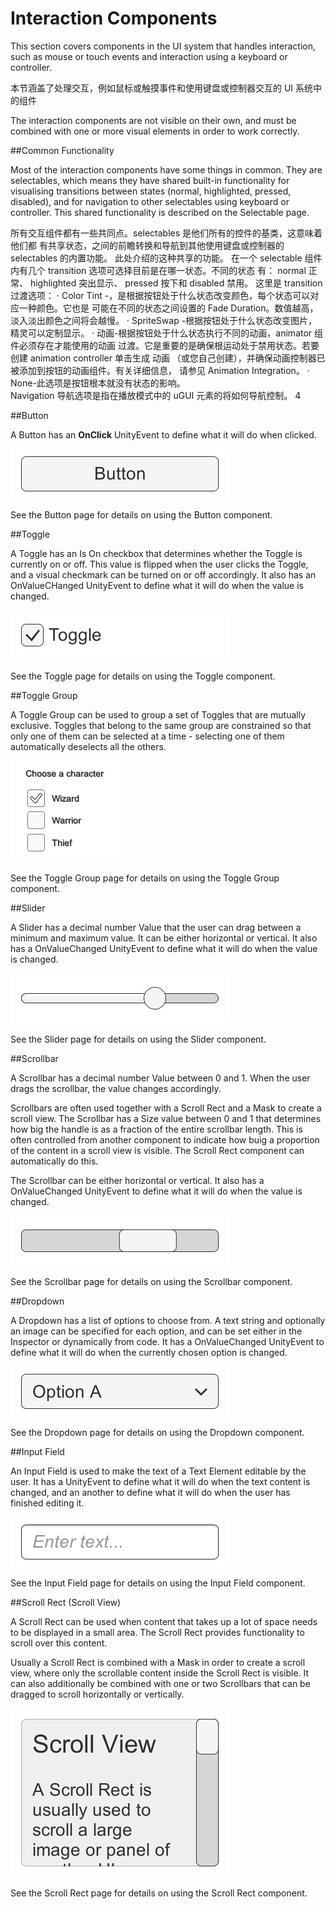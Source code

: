 # Interaction Components

This section covers components in the UI system that handles interaction, such as mouse or touch events and interaction using a keyboard or controller.

本节涵盖了处理交互，例如鼠标或触摸事件和使用键盘或控制器交互的 UI 系统中的组件

The interaction components are not visible on their own, and must be combined with one or more visual elements in order to work correctly.

##Common Functionality

Most of the interaction components have some things in common. They are selectables, which means they have shared built-in functionality for visualising transitions between states (normal, highlighted, pressed, disabled), and for navigation to other selectables using keyboard or controller. This shared functionality is described on the Selectable page.

所有交互组件都有一些共同点。selectables 是他们所有的控件的基类，这意味着他们都 有共享状态，之间的前瞻转换和导航到其他使用键盘或控制器的 selectables 的内置功能。 此处介绍的这种共享的功能。 在一个 selectable 组件内有几个 transition 选项可选择目前是在哪一状态。不同的状态 有： normal 正常、 highlighted 突出显示、 pressed 按下和 disabled 禁用。 这里是 transition 过渡选项： · Color Tint -，是根据按钮处于什么状态改变颜色，每个状态可以对应一种颜色。它也是 可能在不同的状态之间设置的 Fade Duration。数值越高，淡入淡出颜色之间将会越慢。 · SpriteSwap -根据按钮处于什么状态改变图片，精灵可以定制显示。 · 动画-根据按钮处于什么状态执行不同的动画，animator 组件必须存在才能使用的动画 过渡。它是重要的是确保根运动处于禁用状态。若要创建 animation controller 单击生成 动画 （或您自己创建），并确保动画控制器已被添加到按钮的动画组件。有关详细信息， 请参见 Animation Integration。 · None-此选项是按钮根本就没有状态的影响。  
Navigation 导航选项是指在播放模式中的 uGUI 元素的将如何导航控制。 
4

##Button

A Button has an **OnClick** UnityEvent to define what it will do when clicked.

![](Main/UI_ButtonExample.png)

See the Button page for details on using the Button component.

##Toggle

A Toggle has an Is On checkbox that determines whether the Toggle is currently on or off. This value is flipped when the user clicks the Toggle, and a visual checkmark can be turned on or off accordingly. It also has an OnValueCHanged UnityEvent to define what it will do when the value is changed.

![](Main/UI_ToggleExample.png)

See the Toggle page for details on using the Toggle component.

##Toggle Group

A Toggle Group can be used to group a set of Toggles that are mutually exclusive. Toggles that belong to the same group are constrained so that only one of them can be selected at a time - selecting one of them automatically deselects all the others.

![](Main/UI_ToggleGroupExample.png)

See the Toggle Group page for details on using the Toggle Group component.

##Slider

A Slider has a decimal number Value that the user can drag between a minimum and maximum value. It can be either horizontal or vertical. It also has a OnValueChanged UnityEvent to define what it will do when the value is changed.

![](Main/UI_SliderExample.png)

See the Slider page for details on using the Slider component.

##Scrollbar

A Scrollbar has a decimal number Value between 0 and 1. When the user drags the scrollbar, the value changes accordingly.

Scrollbars are often used together with a Scroll Rect and a Mask to create a scroll view. The Scrollbar has a Size value between 0 and 1 that determines how big the handle is as a fraction of the entire scrollbar length. This is often controlled from another component to indicate how buig a proportion of the content in a scroll view is visible. The Scroll Rect component can automatically do this.

The Scrollbar can be either horizontal or vertical. It also has a OnValueChanged UnityEvent to define what it will do when the value is changed.

![](Main/UI_ScrollbarExample.png)

See the Scrollbar page for details on using the Scrollbar component.

##Dropdown

A Dropdown has a list of options to choose from. A text string and optionally an image can be specified for each option, and can be set either in the Inspector or dynamically from code. It has a OnValueChanged UnityEvent to define what it will do when the currently chosen option is changed.

![](Main/UI_DropdownExample.png)

See the Dropdown page for details on using the Dropdown component.

##Input Field

An Input Field is used to make the text of a Text Element editable by the user. It has a UnityEvent to define what it will do when the text content is changed, and an another to define what it will do when the user has finished editing it.

![](Main/UI_InputFieldExample.png)

See the Input Field page for details on using the Input Field component.

##Scroll Rect (Scroll View)

A Scroll Rect can be used when content that takes up a lot of space needs to be displayed in a small area. The Scroll Rect provides functionality to scroll over this content.

Usually a Scroll Rect is combined with a Mask in order to create a scroll view, where only the scrollable content inside the Scroll Rect is visible. It can also additionally be combined with one or two Scrollbars that can be dragged to scroll horizontally or vertically.

![](Main/UI_ScrollRectExample.png)

See the Scroll Rect page for details on using the Scroll Rect component.